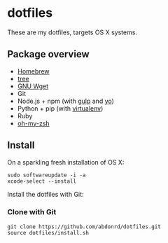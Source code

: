 # dotfiles

These are my dotfiles, targets OS X systems.

## Package overview

* [Homebrew](http://brew.sh/)
* [tree](http://mama.indstate.edu/users/ice/tree/)
* [GNU Wget](https://www.gnu.org/software/wget/)
* Git
* Node.js + npm (with [gulp](https://github.com/gulpjs/gulp) and [yo](https://github.com/yeoman/yeoman))
* Python + pip (with [virtualenv](https://github.com/pypa/virtualenv))
* Ruby
* [oh-my-zsh](https://github.com/robbyrussell/oh-my-zsh)

## Install

On a sparkling fresh installation of OS X:

    sudo softwareupdate -i -a
    xcode-select --install

Install the dotfiles with Git:

### Clone with Git

    git clone https://github.com/abdonrd/dotfiles.git
    source dotfiles/install.sh
